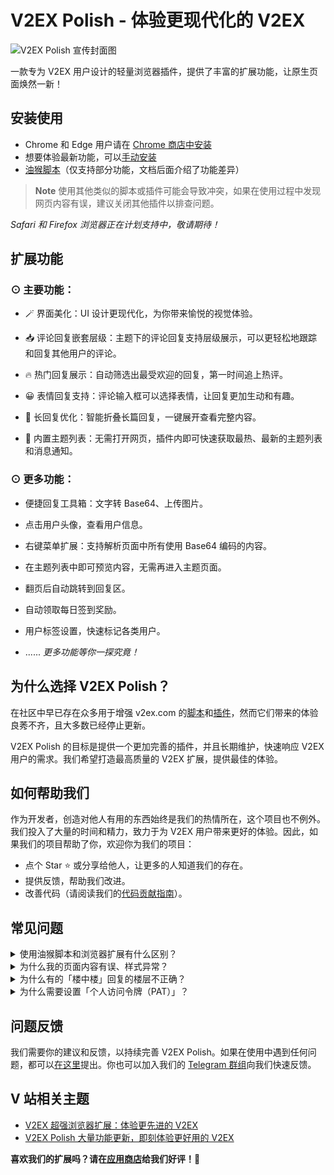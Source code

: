 # V2EX Polish - 体验更现代化的 V2EX

![V2EX Polish 宣传封面图](https://cdn.jsdelivr.net/gh/Codennnn/static/preview/V2EX_Polish.jpg)

一款专为 V2EX 用户设计的轻量浏览器插件，提供了丰富的扩展功能，让原生页面焕然一新！

## 安装使用

- Chrome 和 Edge 用户请在 [Chrome 商店中安装](https://chrome.google.com/webstore/detail/v2ex-polish/onnepejgdiojhiflfoemillegpgpabdm)
- 想要体验最新功能，可以[手动安装](https://github.com/coolpace/V2EX_Polish/releases)
- [油猴脚本](https://greasyfork.org/zh-CN/scripts/459848-v2ex-polish-%E4%BD%93%E9%AA%8C%E6%9B%B4%E7%8E%B0%E4%BB%A3%E5%8C%96%E7%9A%84-v2ex)（仅支持部分功能，文档后面介绍了功能差异）

> **Note**
> 使用其他类似的脚本或插件可能会导致冲突，如果在使用过程中发现网页内容有误，建议关闭其他插件以排查问题。

_Safari 和 Firefox 浏览器正在计划支持中，敬请期待！_

## 扩展功能

### ⊙ 主要功能：

- 🪄 界面美化：UI 设计更现代化，为你带来愉悦的视觉体验。

- 📥 评论回复嵌套层级：主题下的评论回复支持层级展示，可以更轻松地跟踪和回复其他用户的评论。

- 🔥 热门回复展示：自动筛选出最受欢迎的回复，第一时间追上热评。

- 😀 表情回复支持：评论输入框可以选择表情，让回复更加生动和有趣。

- 📃 长回复优化：智能折叠长篇回复，一键展开查看完整内容。

- 📰 内置主题列表：无需打开网页，插件内即可快速获取最热、最新的主题列表和消息通知。

### ⊙ 更多功能：

- 便捷回复工具箱：文字转 Base64、上传图片。

- 点击用户头像，查看用户信息。

- 右键菜单扩展：支持解析页面中所有使用 Base64 编码的内容。

- 在主题列表中即可预览内容，无需再进入主题页面。

- 翻页后自动跳转到回复区。

- 自动领取每日签到奖励。

- 用户标签设置，快速标记各类用户。

- ...... _更多功能等你一探究竟！_

## 为什么选择 V2EX Polish？

在社区中早已存在众多用于增强 v2ex.com 的[脚本](https://greasyfork.org/zh-CN/scripts/by-site/v2ex.com)和[插件](https://chrome.google.com/webstore/search/v2ex?_category=extensions)，然而它们带来的体验良莠不齐，且大多数已经停止更新。

V2EX Polish 的目标是提供一个更加完善的插件，并且长期维护，快速响应 V2EX 用户的需求。我们希望打造最高质量的 V2EX 扩展，提供最佳的体验。

## 如何帮助我们

作为开发者，创造对他人有用的东西始终是我们的热情所在，这个项目也不例外。我们投入了大量的时间和精力，致力于为 V2EX 用户带来更好的体验。因此，如果我们的项目帮助了你，欢迎你为我们的项目：

- 点个 Star ⭐️ 或分享给他人，让更多的人知道我们的存在。
- 提供反馈，帮助我们改进。
- 改善代码（请阅读我们的[代码贡献指南](./.github/CONTRIBUTING.md)）。

## 常见问题

<details>
<summary>使用油猴脚本和浏览器扩展有什么区别？</summary>

油猴脚本不支持：

- 所有个性化设置
- 右键功能菜单
- 用户标签设置

浏览器扩展支持全部功能，并且经过了更多的测试。为了达到最佳的功能体验，我们更推荐你安装扩展。担心扩展的体积太大？请放心，本扩展的安装体积还不到 **0.1 MB**⚡！我们十分关注扩展的体积和性能，努力减少资源占用。

</details>

<details>
<summary>为什么我的页面内容有误、样式异常？</summary>

如果你使用了其他与 V2EX 相关的插件，那么很可能会引发功能冲突，从而导致页面异常，建议关闭其他插件以排查问题。

</details>

<details>
<summary>为什么有的「楼中楼」回复的楼层不正确？</summary>

由于 V2EX 的原回复并没有记录回复的楼层，本扩展只能根据被回复的用户去寻找此用户的最近一条回复，然后嵌入到这后面去，这种方法并不能保证正确识别用户真正要回复的是哪一个楼层。

</details>

<details>
<summary>为什么需要设置「个人访问令牌（PAT）」？</summary>

PAT 并不是强制的，只有当你想要使用诸如 主题内容预览、获取消息通知 等功能时才需要设置，它是用来访问 [V2EX 开放 API](https://www.v2ex.com/help/api) 的。如果你还没有，请前往[这里创建](https://www.v2ex.com/settings/tokens)。

</details>

## 问题反馈

我们需要你的建议和反馈，以持续完善 V2EX Polish。如果在使用中遇到任何问题，都可以[在这里](https://github.com/coolpace/V2EX_Polish/discussions/1)提出。你也可以加入我们的 [Telegram 群组](https://t.me/+zH9GxA2DYLtjYjhl)向我们快速反馈。

## V 站相关主题

- [V2EX 超强浏览器扩展：体验更先进的 V2EX](https://www.v2ex.com/t/930155#reply379)
- [V2EX Polish 大量功能更新，即刻体验更好用的 V2EX](https://www.v2ex.com/t/935916#reply154)

**喜欢我们的扩展吗？请在[应用商店](https://chrome.google.com/webstore/detail/v2ex-polish/onnepejgdiojhiflfoemillegpgpabdm/reviews)给我们好评！🥰**
